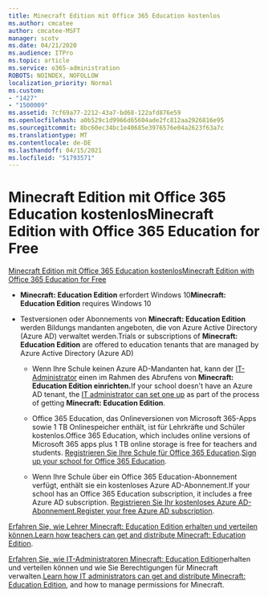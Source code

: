 ```yaml
---
title: Minecraft Edition mit Office 365 Education kostenlos
ms.author: cmcatee
author: cmcatee-MSFT
manager: scotv
ms.date: 04/21/2020
ms.audience: ITPro
ms.topic: article
ms.service: o365-administration
ROBOTS: NOINDEX, NOFOLLOW
localization_priority: Normal
ms.custom:
- "1427"
- "1500009"
ms.assetid: 7cf69a77-2212-43a7-bd68-122afd876e59
ms.openlocfilehash: a0b529c1d9966d65604ade2fc812aa2926816e95
ms.sourcegitcommit: 8bc60ec34bc1e40685e3976576e04a2623f63a7c
ms.translationtype: MT
ms.contentlocale: de-DE
ms.lasthandoff: 04/15/2021
ms.locfileid: "51793571"
---
```

# <a name="minecraft-edition-with-office-365-education-for-free"></a><span data-ttu-id="e65bd-102">Minecraft Edition mit Office 365 Education kostenlos</span><span class="sxs-lookup"><span data-stu-id="e65bd-102">Minecraft Edition with Office 365 Education for Free</span></span>

[<span data-ttu-id="e65bd-103">Minecraft Edition mit Office 365 Education kostenlos</span><span class="sxs-lookup"><span data-stu-id="e65bd-103">Minecraft Edition with Office 365 Education for Free</span></span>](https://docs.microsoft.com/education/windows/get-minecraft-for-education)
  
- <span data-ttu-id="e65bd-104">**Minecraft: Education Edition** erfordert Windows 10</span><span class="sxs-lookup"><span data-stu-id="e65bd-104">**Minecraft: Education Edition** requires Windows 10</span></span>

- <span data-ttu-id="e65bd-105">Testversionen oder Abonnements von **Minecraft: Education Edition** werden Bildungs mandanten angeboten, die von Azure Active Directory (Azure AD) verwaltet werden.</span><span class="sxs-lookup"><span data-stu-id="e65bd-105">Trials or subscriptions of **Minecraft: Education Edition** are offered to education tenants that are managed by Azure Active Directory (Azure AD)</span></span>

  - <span data-ttu-id="e65bd-106">Wenn Ihre Schule keinen Azure AD-Mandanten hat, kann der [IT-Administrator](https://docs.microsoft.com/education/windows/school-get-minecraft) einen im Rahmen des Abrufens von **Minecraft: Education Edition einrichten.**</span><span class="sxs-lookup"><span data-stu-id="e65bd-106">If your school doesn't have an Azure AD tenant, the [IT administrator can set one up](https://docs.microsoft.com/education/windows/school-get-minecraft) as part of the process of getting **Minecraft: Education Edition**.</span></span>

  - <span data-ttu-id="e65bd-107">Office 365 Education, das Onlineversionen von Microsoft 365-Apps sowie 1 TB Onlinespeicher enthält, ist für Lehrkräfte und Schüler kostenlos.</span><span class="sxs-lookup"><span data-stu-id="e65bd-107">Office 365 Education, which includes online versions of Microsoft 365 apps plus 1 TB online storage is free for teachers and students.</span></span> <span data-ttu-id="e65bd-108">[Registrieren Sie Ihre Schule für Office 365 Education](https://www.microsoft.com/education/products/office).</span><span class="sxs-lookup"><span data-stu-id="e65bd-108">[Sign up your school for Office 365 Education](https://www.microsoft.com/education/products/office).</span></span>

  - <span data-ttu-id="e65bd-109">Wenn Ihre Schule über ein Office 365 Education-Abonnement verfügt, enthält sie ein kostenloses Azure AD-Abonnement.</span><span class="sxs-lookup"><span data-stu-id="e65bd-109">If your school has an Office 365 Education subscription, it includes a free Azure AD subscription.</span></span> <span data-ttu-id="e65bd-110">[Registrieren Sie Ihr kostenloses Azure AD-Abonnement.](https://msdn.microsoft.com/library/windows/hardware/mt703369%28v=vs.85%29.aspx)</span><span class="sxs-lookup"><span data-stu-id="e65bd-110">[Register your free Azure AD subscription](https://msdn.microsoft.com/library/windows/hardware/mt703369%28v=vs.85%29.aspx).</span></span>

<span data-ttu-id="e65bd-111">[Erfahren Sie, wie Lehrer Minecraft: Education Edition erhalten und verteilen können.](https://docs.microsoft.com/education/windows/teacher-get-minecraft)</span><span class="sxs-lookup"><span data-stu-id="e65bd-111">[Learn how teachers can get and distribute Minecraft: Education Edition](https://docs.microsoft.com/education/windows/teacher-get-minecraft).</span></span>
  
<span data-ttu-id="e65bd-112">[Erfahren Sie, wie IT-Administratoren Minecraft: Education Edition](https://docs.microsoft.com/education/windows/school-get-minecraft)erhalten und verteilen können und wie Sie Berechtigungen für Minecraft verwalten.</span><span class="sxs-lookup"><span data-stu-id="e65bd-112">[Learn how IT administrators can get and distribute Minecraft: Education Edition](https://docs.microsoft.com/education/windows/school-get-minecraft), and how to manage permissions for Minecraft.</span></span>